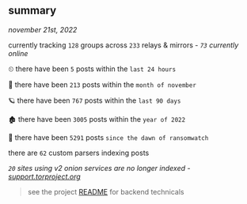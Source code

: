 
## summary
_november 21st, 2022_

currently tracking `128` groups across `233` relays & mirrors - _`73` currently online_

⏲ there have been `5` posts within the `last 24 hours`

🦈 there have been `213` posts within the `month of november`

🪐 there have been `767` posts within the `last 90 days`

🏚 there have been `3005` posts within the `year of 2022`

🦕 there have been `5291` posts `since the dawn of ransomwatch`

there are `62` custom parsers indexing posts

_`20` sites using v2 onion services are no longer indexed - [support.torproject.org](https://support.torproject.org/onionservices/v2-deprecation/)_

> see the project [README](https://github.com/joshhighet/ransomwatch#ransomwatch--) for backend technicals
